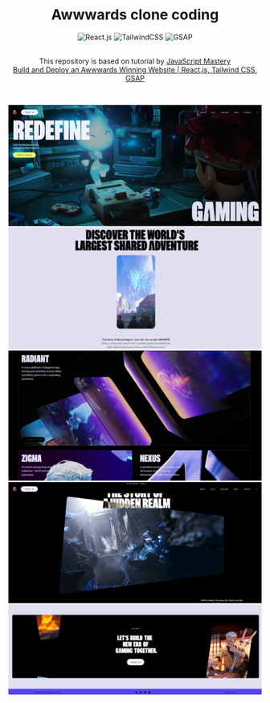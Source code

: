 <div align="center">
  <h1 align="center">Awwwards clone coding</h1>
  <div>
    <img src="https://img.shields.io/badge/React-20232A?style=for-the-badge&logo=react&logoColor=61DAFB" alt="React.js" />
    <img src="https://img.shields.io/badge/Tailwind_CSS-38B2AC?style=for-the-badge&logo=tailwind-css&logoColor=white" alt="TailwindCSS" />
    <img src="https://img.shields.io/badge/GSAP-93CF2B?style=for-the-badge&logo=greensock&logoColor=white" alt="GSAP" />
  </div>
  <br />

  <p>
    This repository is based on tutorial by 
    <a href="https://www.youtube.com/@javascriptmastery" target="_blank">JavaScript Mastery</a> <br />
    <a href="https://www.youtube.com/watch?v=zA9r5zTllx4&t=6106s" target="_blank">Build and Deploy an Awwwards Winning Website | React.js, Tailwind CSS, GSAP</a>
  </p>

  <br />
</div>

![1](https://github.com/miinhho/awwwards-clonecoding/blob/main/image/1.png?raw=true)
![2](https://github.com/miinhho/awwwards-clonecoding/blob/main/image/2.png?raw=true)
![3](https://github.com/miinhho/awwwards-clonecoding/blob/main/image/3.png?raw=true)
![4](https://github.com/miinhho/awwwards-clonecoding/blob/main/image/4.png?raw=true)
![5](https://github.com/miinhho/awwwards-clonecoding/blob/main/image/5.png?raw=true)
